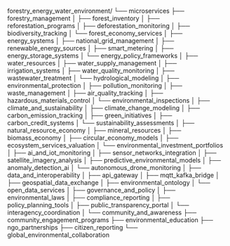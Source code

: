 forestry_energy_water_environment/
└── microservices
    ├── forestry_management
    │   ├── forest_inventory
    │   ├── reforestation_programs
    │   ├── deforestation_monitoring
    │   ├── biodiversity_tracking
    │   └── forest_economy_services
    │
    ├── energy_systems
    │   ├── national_grid_management
    │   ├── renewable_energy_sources
    │   ├── smart_metering
    │   ├── energy_storage_systems
    │   └── energy_policy_frameworks
    │
    ├── water_resources
    │   ├── water_supply_management
    │   ├── irrigation_systems
    │   ├── water_quality_monitoring
    │   ├── wastewater_treatment
    │   └── hydrological_modeling
    │
    ├── environmental_protection
    │   ├── pollution_monitoring
    │   ├── waste_management
    │   ├── air_quality_tracking
    │   ├── hazardous_materials_control
    │   └── environmental_inspections
    │
    ├── climate_and_sustainability
    │   ├── climate_change_modeling
    │   ├── carbon_emission_tracking
    │   ├── green_initiatives
    │   ├── carbon_credit_systems
    │   └── sustainability_assessments
    │
    ├── natural_resource_economy
    │   ├── mineral_resources
    │   ├── biomass_economy
    │   ├── circular_economy_models
    │   ├── ecosystem_services_valuation
    │   └── environmental_investment_portfolios
    │
    ├── ai_and_iot_monitoring
    │   ├── sensor_networks_integration
    │   ├── satellite_imagery_analysis
    │   ├── predictive_environmental_models
    │   ├── anomaly_detection_ai
    │   └── autonomous_drone_monitoring
    │
    ├── data_and_interoperability
    │   ├── api_gateway
    │   ├── mqtt_kafka_bridge
    │   ├── geospatial_data_exchange
    │   ├── environmental_ontology
    │   └── open_data_services
    │
    ├── governance_and_policy
    │   ├── environmental_laws
    │   ├── compliance_reporting
    │   ├── policy_planning_tools
    │   ├── public_transparency_portal
    │   └── interagency_coordination
    │
    └── community_and_awareness
        ├── community_engagement_programs
        ├── environmental_education
        ├── ngo_partnerships
        ├── citizen_reporting
        └── global_environmental_collaboration
